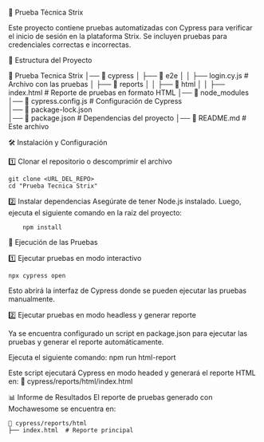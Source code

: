 📌 Prueba Técnica Strix

Este proyecto contiene pruebas automatizadas con Cypress para verificar el inicio de sesión en la plataforma Strix.
Se incluyen pruebas para credenciales correctas e incorrectas.

📂 Estructura del Proyecto

📂 Prueba Tecnica Strix
│── 📂 cypress
│   ├── 📂 e2e
│   │    ├── login.cy.js       # Archivo con las pruebas
│   ├── 📂 reports
│   │    ├── 📂 html
│   │         ├── index.html  # Reporte de pruebas en formato HTML
│── 📂 node_modules 
│── 📜 cypress.config.js          # Configuración de Cypress         
│── 📜 package-lock.json               
│── 📜 package.json               # Dependencias del proyecto
│── 📜 README.md                  # Este archivo



🛠️ Instalación y Configuración

1️⃣ Clonar el repositorio o descomprimir el archivo

    git clone <URL_DEL_REPO>
    cd "Prueba Tecnica Strix" 


2️⃣ Instalar dependencias
    Asegúrate de tener Node.js instalado.
    Luego, ejecuta el siguiente comando en la raíz del proyecto:

        npm install



🚀 Ejecución de las Pruebas

1️⃣ Ejecutar pruebas en modo interactivo

    npx cypress open

Esto abrirá la interfaz de Cypress donde se pueden ejecutar las pruebas manualmente.


2️⃣ Ejecutar pruebas en modo headless y generar reporte

Ya se encuentra configurado un script en package.json para ejecutar las pruebas y generar el reporte automáticamente.

Ejecuta el siguiente comando:
    npm run html-report

Este script ejecutará Cypress en modo headed y generará el reporte HTML en:
    📂 cypress/reports/html/index.html



📊 Informe de Resultados
El reporte de pruebas generado con Mochawesome se encuentra en:

    📂 cypress/reports/html
    ├── index.html  # Reporte principal
